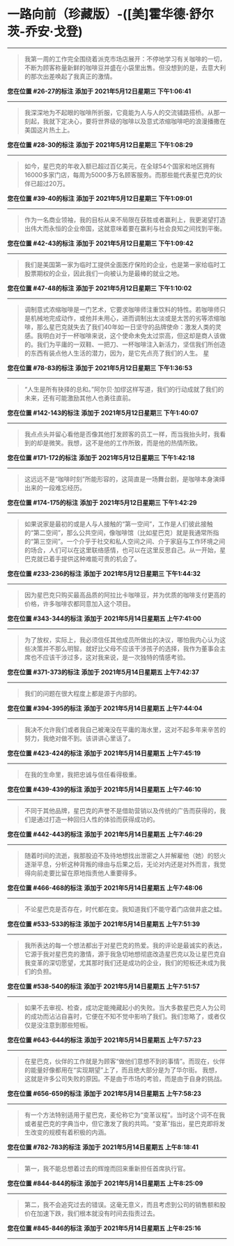 # 一路向前（珍藏版）-([美]霍华德·舒尔茨-乔安·戈登)

---

> 我第一周的工作完全围绕着派克市场店展开：不停地学习有关咖啡的一切，不断为顾客称量新鲜的咖啡豆并盛在小袋里出售。但没想到的是，去意大利的那次出差唤起了我真正的激情。

**您在位置 #26-27的标注** **添加于 2021年5月12日星期三 下午1:06:41**

---

> 我深深地为不起眼的咖啡所折服，它竟能为人与人的交流铺路搭桥。从那一刻起，我就下定决心，要将世界级的咖啡以及意式浓缩咖啡吧的浪漫播撒在美国这片热土上。

**您在位置 #28-30的标注** **添加于 2021年5月12日星期三 下午1:08:29**

---

> 如今，星巴克的年收入额已超过百亿美元，在全球54个国家和地区拥有16000多家门店，每周为5000多万名顾客服务。而那些能代表星巴克的伙伴已超过20万。

**您在位置 #39-40的标注** **添加于 2021年5月12日星期三 下午1:09:01**

---

> 作为一名商业领袖，我的目标从来不局限在获胜或者赢利上，我更渴望打造出伟大而永恒的企业帝国，这就意味着要在赢利与社会良知之间找到平衡。

**您在位置 #42-43的标注** **添加于 2021年5月12日星期三 下午1:09:42**

---

> 我们是美国第一家为临时工提供全面医疗保险的企业，也是第一家给临时工股票期权的企业，因此我们一向被认为是最棒的就业之地。

**您在位置 #47-48的标注** **添加于 2021年5月12日星期三 下午1:10:02**

---

> 调制意式浓缩咖啡是一门艺术，它要求咖啡师注重饮料的特性。若咖啡师只是机械地完成动作，或他并未用心，进而调制出太淡或是太苦的劣等浓缩咖啡，那么星巴克就失去了我们40年如一日坚守的品牌使命：激发人类的灵感。我明白对于一杯咖啡来说，这个使命未免太过崇高，但这却是商人该做的。我们为平庸的一双鞋、一把刀、一杯咖啡注入新活力，坚信我们所创造的东西有装点他人生活的潜力，因为，是它先点亮了我们的人生。 星

**您在位置 #78-83的标注** **添加于 2021年5月12日星期三 下午1:36:53**

---

> “人生是所有抉择的总和。”阿尔贝·加缪这样写道，我们的行动成就了我们的未来，还有可能激励其他人也勇往直前。

**您在位置 #142-143的标注** **添加于 2021年5月12日星期三 下午1:40:07**

---

> 我点点头并留心看他是否像其他打发顾客的员工一样，而当我抬头时，我看到的却是微笑。我想，这不是他的工作所致，而是他的热情所致。

**您在位置 #171-172的标注** **添加于 2021年5月12日星期三 下午1:42:18**

---

> 这远远不是“咖啡时刻”所能形容的，这简直是一场舞台剧，是咖啡本身演绎出来的一段难忘经历。

**您在位置 #174-175的标注** **添加于 2021年5月12日星期三 下午1:42:29**

---

> 如果说家是最初的或是人与人接触的“第一空间”，工作是人们彼此接触的“第二空间”，那么公共空间，像咖啡馆（比如星巴克）就是我通常所指的“第三空间”。一个介乎于社交和私人空间之间、介于家庭与工作环境之间的场合，人们可以在这里联络感情，也可以在这里反思自己。从一开始，星巴克就已着手提供这种难能可贵的机会了。

**您在位置 #233-236的标注** **添加于 2021年5月12日星期三 下午1:44:32**

---

> 因为星巴克只购买最高品质的阿拉比卡咖啡豆，并为优质的咖啡支付更高的价格，许多咖啡农都同意加入这个项目。

**您在位置 #343-344的标注** **添加于 2021年5月14日星期五 上午7:41:00**

---

> 为了放权，实际上，我必须信任其他成员所做出的决议，哪怕我内心认为这些决策并不那么明智。就好比父母不应该干涉孩子的选择，我作为董事会主席也不应该干涉过多，这对我来说，是一次独特的情感考验。

**您在位置 #371-373的标注** **添加于 2021年5月14日星期五 上午7:42:37**

---

> 我们的问题在很大程度上都是源于内部的。

**您在位置 #394-395的标注** **添加于 2021年5月14日星期五 上午7:44:04**

---

> 我决不允许我们或者我自己被淹没在平庸的海水里，这对不起多年来辛苦的努力，我绝对做不到。该讲讲心里话了。

**您在位置 #423-424的标注** **添加于 2021年5月14日星期五 上午7:45:19**

---

> 在我的生命里，我把忠诚与信任看得极重。

**您在位置 #439-439的标注** **添加于 2021年5月14日星期五 上午7:46:10**

---

> 不同于其他品牌，星巴克的声誉不是借助营销以及传统的广告而获得的，我们是通过打造一种回归人性的体验而获得成功的。

**您在位置 #442-443的标注** **添加于 2021年5月14日星期五 上午7:46:29**

---

> 随着时间的流逝，我那股迫不及待地想找出泄密之人并解雇他（她）的怒火逐渐平息，分析这种背叛的缘由与后果之后，无论对内还是对外而言，我觉得向前走要比留在原地指责他人重要得多。

**您在位置 #466-468的标注** **添加于 2021年5月14日星期五 上午7:48:06**

---

> 不论星巴克是否存在，时代都在变。我知道我们不能守着门店做井底之蛙。

**您在位置 #533-533的标注** **添加于 2021年5月14日星期五 上午7:51:39**

---

> 我所表达的每一个想法都出于对星巴克的热爱。我的评论是最诚实的表达，它源于我对星巴克的激情，源于我急切地想彻底改造星巴克以及让星巴克自我变革的深切愿望，尤其那时我们还是成功的企业，我们的短板还未成为我们的负担。

**您在位置 #538-540的标注** **添加于 2021年5月14日星期五 上午7:51:57**

---

> 如果不去审视、检查，成功定能掩藏起小的失败。当大多数星巴克人为公司的成功而沾沾自喜时，它便在不知不觉中影响了我们。我们忽略了，或者仅仅是没注意到那些短板。

**您在位置 #643-644的标注** **添加于 2021年5月14日星期五 上午7:57:23**

---

> 在星巴克，伙伴的工作就是为顾客“做他们意想不到的事情”。而现在，伙伴的能量好像都用在“实现期望”上了，而且绝大部分是为了华尔街。 我想，这就是许多公司失败的原因。不是由于市场的考验，而是由于自身的挑战。

**您在位置 #656-659的标注** **添加于 2021年5月14日星期五 上午7:58:23**

---

> 有一个方法特别适用于星巴克，麦伦称它为“变革议程”。当时这个词不在我或者星巴克的字典当中，但它激发了我的共鸣。“变革”指出，星巴克即将发生改变的规模有着积极的内涵。

**您在位置 #782-783的标注** **添加于 2021年5月14日星期五 上午8:18:41**

---

> 第一，我不能总想着过去的辉煌而回来重新担任首席执行官。

**您在位置 #844-844的标注** **添加于 2021年5月14日星期五 上午8:25:09**

---

> 第二，我不会追究过去的错误。这毫无意义，而且考虑到公司的销售额和股价在加速下跌，我们根本就没有时间去指责过去。

**您在位置 #845-846的标注** **添加于 2021年5月14日星期五 上午8:25:16**

---

